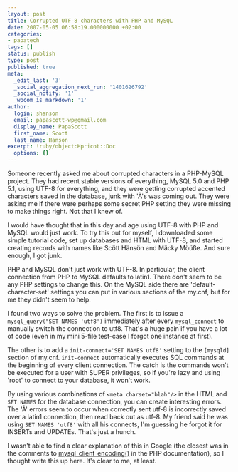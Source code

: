 ```yaml
---
layout: post
title: Corrupted UTF-8 characters with PHP and MySQL
date: 2007-05-05 06:58:19.000000000 +02:00
categories:
- papatech
tags: []
status: publish
type: post
published: true
meta:
  _edit_last: '3'
  _social_aggregation_next_run: '1401626792'
  _social_notify: '1'
  _wpcom_is_markdown: '1'
author:
  login: shanson
  email: papascott-wp@gmail.com
  display_name: PapaScott
  first_name: Scott
  last_name: Hanson
excerpt: !ruby/object:Hpricot::Doc
  options: {}
---
```

<p>Someone recently asked me about corrupted characters in a PHP-MySQL project. They had recent stable versions of everything, MySQL 5.0 and PHP 5.1, using UTF-8 for everything, and they were getting corrupted accented characters saved in the database, junk with 'Ã's was coming out. They were asking me if there were perhaps some secret PHP setting they were missing to make things right. Not that I knew of.</p>
<p>I would have thought that in this day and age using UTF-8 with PHP and MySQL would just work. To try this out for myself, I downloaded some simple tutorial code, set up databases and HTML with UTF-8, and started creating records with names like Scött Hänsön and Mäcky Möüße. And sure enough, I got junk.</p>
<p>PHP and MySQL don't just work with UTF-8. In particular, the client connection from PHP to MySQL defaults to latin1. There don't seem to be any PHP settings to change this. On the MySQL side there are 'default-character-set' settings you can put in various sections of the my.cnf, but for me they didn't seem to help.</p>
<p>I found two ways to solve the problem. The first is to issue a <code>mysql_query("SET NAMES 'utf8')</code> immediately after every <code>mysql_connect</code> to manually switch the connection to utf8. That's a huge pain if you have a lot of code (even in my mini 5-file test-case I forgot one instance at first).</p>
<p>The other is to add a <code>init-connect='SET NAMES utf8'</code> setting to the <code>[mysqld]</code> section of my.cnf. <code>init-connect</code> automatically executes SQL commands at the beginning of every client connection. The catch is the commands won't be executed for a user with SUPER privileges, so if you're lazy and using 'root' to connect to your database, it won't work.</p>
<p>By using various combinations of <code>&lt;meta charset="blah"/&gt;</code> in the HTML and <code>SET NAMES</code> for the database connection, you can create interesting errors. The 'Ã' errors seem to occur when correctly sent utf-8 is incorrectly saved over a latin1 connection, then read back out as utf-8. My friend said he was using <code>SET NAMES 'utf8'</code> with all his connects, I'm guessing he forgot it for INSERTs and UPDATEs. That's just a hunch.</p>
<p>I wasn't able to find a clear explanation of this in Google (the closest was in the comments to <a href="http://www.php.net/manual/en/function.mysql-client-encoding.php">mysql&#95;client&#95;encoding()</a> in the PHP documentation), so I thought write this up here. It's clear to me, at least.</p>
